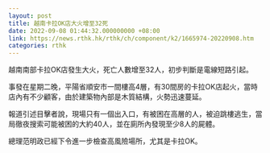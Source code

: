 ```yaml
---
layout: post
title: 越南卡拉OK店大火增至32死
date: 2022-09-08 01:44:32.000000000 +08:00
link: https://news.rthk.hk/rthk/ch/component/k2/1665974-20220908.htm
categories: rthk
---
```


越南南部卡拉OK店發生大火，死亡人數增至32人，初步判斷是電線短路引起。

事發在星期二晚，平陽省順安市一間樓高4層，有30間房的卡拉OK店起火，當時店內有不少顧客，由於建築物內部是木質結構，火勢迅速蔓延。

報道引述目擊者說，現場只有一個出入口，有被困在高層的人，被迫跳樓逃生，當局徹夜搜索可能被困的大約40人，並在廁所內發現至少8人的屍體。

總理范明政已經下令進一步檢查高風險場所，尤其是卡拉OK。
